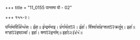 +++
title = "11_0155 पान्तमा वो - 02"

+++
१५५-२।

पा꣤꣯न्त꣥मा꣤꣯वो꣥꣯अ꣤न्ध꣥सः। इ꣤हा॥ इ꣢न्द्रम꣡भाइ। प्र꣢गा꣯य꣡ताऽ᳒२᳒। इ꣡हा꣢। वि꣡श्वा꣯सा꣯हꣳशताऽ᳒२᳒क्रतू꣡म्। इहा꣢॥ मꣳहाऽ᳒२᳒इष्ठञ्चा꣡। इहा꣢। षणाऽ᳒२᳒इना꣡म्॥ इहा꣣ऽ२३꣡४꣡५꣡॥